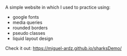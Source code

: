 A simple website in which I used to practice using:
- google fonts
- media queries
- rounded borders
- pseudo classes
- liquid layout design

Check it out: https://miguel-ardz.github.io/sharksDemo/
